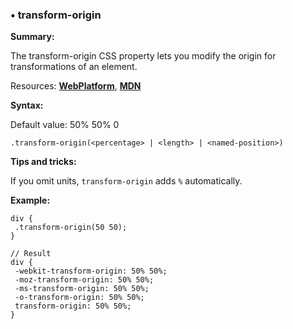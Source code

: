 ### <a name="transform-origin"></a> &#8226; transform-origin
**Summary:**

The transform-origin CSS property lets you modify the origin for transformations of an element.

Resources: **[WebPlatform](http://docs.webplatform.org/wiki/css/properties/transform-origin)**, **[MDN](https://developer.mozilla.org/en-US/docs/Web/CSS/transform-origin)**

**Syntax:**
  
  Default value: 50% 50% 0

    .transform-origin(<percentage> | <length> | <named-position>) 

**Tips and tricks:**

  If you omit units, `transform-origin` adds `%` automatically.
  
**Example:**

    div {
     .transform-origin(50 50);
    }
    
    // Result
    div {
     -webkit-transform-origin: 50% 50%;
     -moz-transform-origin: 50% 50%;
     -ms-transform-origin: 50% 50%;
     -o-transform-origin: 50% 50%;
     transform-origin: 50% 50%;
    }


